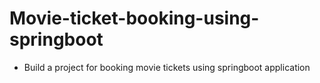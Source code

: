 # Movie-ticket-booking-using-springboot
* Build a project for booking movie tickets using springboot application